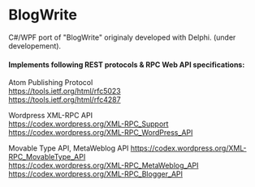 # BlogWrite

C#/WPF port of "BlogWrite" originaly developed with Delphi. (under developement).


#### Implements following REST protocols & RPC Web API specifications:  

Atom Publishing Protocol  
https://tools.ietf.org/html/rfc5023  
https://tools.ietf.org/html/rfc4287  

Wordpress XML-RPC API  
https://codex.wordpress.org/XML-RPC_Support  
https://codex.wordpress.org/XML-RPC_WordPress_API  
  
Movable Type API, MetaWeblog API 
https://codex.wordpress.org/XML-RPC_MovableType_API  
https://codex.wordpress.org/XML-RPC_MetaWeblog_API  
https://codex.wordpress.org/XML-RPC_Blogger_API  

